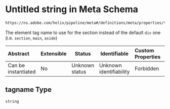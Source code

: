 # Untitled string in Meta Schema

```txt
https://ns.adobe.com/helix/pipeline/meta#/definitions/meta/properties/tagname
```

The element tag name to use for the section instead of the default `div` one (i.e. `section`, `main`, `aside`)


| Abstract            | Extensible | Status         | Identifiable            | Custom Properties | Additional Properties | Access Restrictions | Defined In                                                    |
| :------------------ | ---------- | -------------- | ----------------------- | :---------------- | --------------------- | ------------------- | ------------------------------------------------------------- |
| Can be instantiated | No         | Unknown status | Unknown identifiability | Forbidden         | Allowed               | none                | [meta.schema.json\*](meta.schema.json "open original schema") |

## tagname Type

`string`
